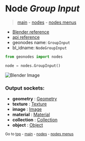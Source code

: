 # Node *Group Input*

> [main](../index.md) - [nodes](nodes.md) - [nodes menus](nodes_menus.md)

- [Blender reference](https://docs.blender.org/manual/en/latest/modeling/geometry_nodes/r.html)
- [api reference](https://docs.blender.org/api/current/bpy.types.NodeGroupInput.html)
- geonodes name: `GroupInput`
- bl_idname: `NodeGroupInput`

```python
from geonodes import nodes

node = nodes.GroupInput()
```

![Blender Image](https://docs.blender.org/manual/en/latest/_images/node-types_NodeGroupInput.webp)

### Output sockets:

- **geometry** : [Geometry](Geometry.md)
- **texture** : [Texture](Texture.md)
- **image** : [Image](Image.md)
- **material** : [Material](Material.md)
- **collection** : [Collection](Collection.md)
- **object** : [Object](Object.md)


<sub>Go to [top](#node-Group-Input) - [main](../index.md) - [nodes](nodes.md) - [nodes menus](nodes_menus.md)</sub>


